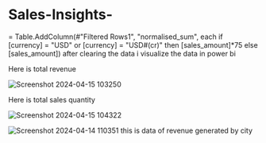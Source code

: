 # Sales-Insights-
= Table.AddColumn(#"Filtered Rows1", "normalised_sum", each if [currency] = "USD" or [currency] = "USD#(cr)" then [sales_amount]*75 else [sales_amount])
after clearing the data i visualize the data in power bi 

Here is total revenue

![Screenshot 2024-04-15 103250](https://github.com/HappyShreyansh/Sales-Insights-/assets/165375652/e1b692ed-7594-4d8e-a6f1-82a72ab1eb65)

Here is total sales quantity




![Screenshot 2024-04-15 104322](https://github.com/HappyShreyansh/Sales-Insights-/assets/165375652/1c49e36d-13ee-4295-a4a1-be168ea1a776)



![Screenshot 2024-04-14 110351](https://github.com/HappyShreyansh/Sales-Insights-/assets/165375652/b4fbbb13-bb8f-4b22-9b80-28c4ff79febb)
this is data of revenue generated by city
